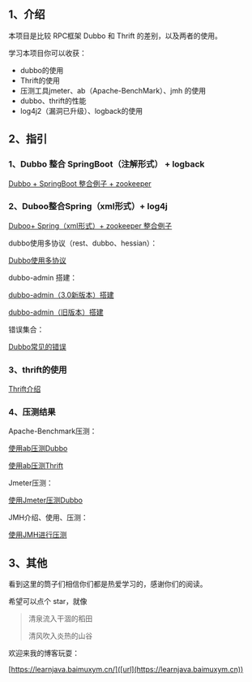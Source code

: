## 1、介绍

本项目是比较 RPC框架 Dubbo 和 Thrift 的差别，以及两者的使用。

学习本项目你可以收获：

- dubbo的使用
- Thrift的使用
- 压测工具jmeter、ab（Apache-BenchMark）、jmh 的使用
- dubbo、thrift的性能
- log4j2（漏洞已升级）、logback的使用



## 2、指引

### 1、Dubbo  整合 SpringBoot（注解形式） + logback

 [Dubbo + SpringBoot 整合例子 + zookeeper](dubbo-samples-springcloud/Dubbo整合SpringBoot（注解形式）.md)

### 2、Duboo整合Spring（xml形式）+ log4j

[Duboo+ Spring（xml形式）+ zookeeper 整合例子](dubbo-samples-xml/Dubbo整合Spring（xml形式）.md) 

dubbo使用多协议（rest、dubbo、hessian）：

 [Dubbo使用多协议](doc/Dubbo使用多协议.md) 

dubbo-admin 搭建：

 [dubbo-admin（3.0新版本）搭建](doc/dubbo-admin（3.0新版本）搭建.md) 

 [dubbo-admin（旧版本）搭建](doc/dubbo-admin（旧版本）搭建.md) 

错误集合：

 [Dubbo常见的错误](doc/Dubbo常见的错误.md) 

### 3、thrift的使用

 [Thrift介绍](doc/thrift介绍.md) 



### 4、压测结果

Apache-Benchmark压测：

 [使用ab压测Dubbo](doc/使用ab压测Dubbo.md) 

 [使用ab压测Thrift](doc/使用ab压测Thrift.md) 

Jmeter压测：

 [使用Jmeter压测Dubbo](doc/使用Jmeter压测Dubbo.md) 

JMH介绍、使用、压测：

 [使用JMH进行压测](doc/使用JMH进行压测.md) 



## 3、其他

看到这里的筒子们相信你们都是热爱学习的，感谢你们的阅读。

希望可以点个 star，就像

> 清泉流入干涸的稻田
>
> 清风吹入炎热的山谷

欢迎来我的博客玩耍：

[https://learnjava.baimuxym.cn/]([url](https://learnjava.baimuxym.cn))

